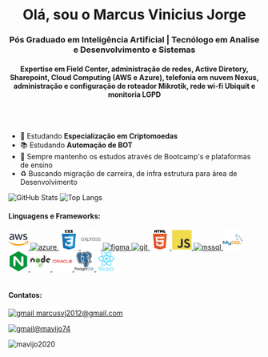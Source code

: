 <a href="https://avatars.githubusercontent.com/u/74795904?v=4" target="_blank" rel="noreferrer"></a>
<h1 align="center">Olá, sou o Marcus Vinicius Jorge</h1>
<h3 align="center">Pós Graduado em Inteligência Artificial | Tecnólogo em Analise e Desenvolvimento e Sistemas</h3>
<h4 align="center">Expertise em Field Center, administração de redes, Active Diretory, Sharepoint, Cloud Computing (AWS e Azure), telefonia em nuvem Nexus, administração e configuração de roteador Mikrotik, rede wi-fi Ubiquit e monitoria LGPD</h4>
<br></br>

- 💱 Estudando **Especialização em Criptomoedas**
- 📚 Estudando **Automação de BOT**
- 📗 Sempre mantenho os estudos através de Bootcamp's e plataformas de ensino
- ♻️ Buscando migração de carreira, de infra estrutura para área de Desenvolvimento

![GitHub Stats](https://github-readme-stats.vercel.app/api?username=mavijo2020&theme=transparent&bg_color=000&border_color=30A3DC&show_icons=true&icon_color=30A3DC&title_color=E94D5F&text_color=FFF)
![Top Langs](https://github-readme-stats-git-masterrstaa-rickstaa.vercel.app/api/top-langs/?username=mavijo2020&bg_color=000&border_color=30A3DC&title_color=E94D5F&text_color=FFF)
<h4 align="left">Linguagens e Frameworks:</h4>
<p align="left"> <a href="https://aws.amazon.com" target="_blank" rel="noreferrer"> <img src="https://raw.githubusercontent.com/devicons/devicon/master/icons/amazonwebservices/amazonwebservices-original-wordmark.svg" alt="aws" width="40" height="40"/> </a> <a href="https://azure.microsoft.com/en-in/" target="_blank" rel="noreferrer"> <img src="https://www.vectorlogo.zone/logos/microsoft_azure/microsoft_azure-icon.svg" alt="azure" width="40" height="40"/> </a> <a href="https://www.w3schools.com/css/" target="_blank" rel="noreferrer"> <img src="https://raw.githubusercontent.com/devicons/devicon/master/icons/css3/css3-original-wordmark.svg" alt="css3" width="40" height="40"/> </a> <a href="https://expressjs.com" target="_blank" rel="noreferrer"> <img src="https://raw.githubusercontent.com/devicons/devicon/master/icons/express/express-original-wordmark.svg" alt="express" width="40" height="40"/> </a> <a href="https://www.figma.com/" target="_blank" rel="noreferrer"> <img src="https://www.vectorlogo.zone/logos/figma/figma-icon.svg" alt="figma" width="40" height="40"/> </a> <a href="https://git-scm.com/" target="_blank" rel="noreferrer"> <img src="https://www.vectorlogo.zone/logos/git-scm/git-scm-icon.svg" alt="git" width="40" height="40"/> </a> <a href="https://www.w3.org/html/" target="_blank" rel="noreferrer"> <img src="https://raw.githubusercontent.com/devicons/devicon/master/icons/html5/html5-original-wordmark.svg" alt="html5" width="40" height="40"/> </a> <a href="https://developer.mozilla.org/en-US/docs/Web/JavaScript" target="_blank" rel="noreferrer"> <img src="https://raw.githubusercontent.com/devicons/devicon/master/icons/javascript/javascript-original.svg" alt="javascript" width="40" height="40"/> </a> <a href="https://www.microsoft.com/en-us/sql-server" target="_blank" rel="noreferrer"> <img src="https://www.svgrepo.com/show/303229/microsoft-sql-server-logo.svg" alt="mssql" width="40" height="40"/> </a> <a href="https://www.mysql.com/" target="_blank" rel="noreferrer"> <img src="https://raw.githubusercontent.com/devicons/devicon/master/icons/mysql/mysql-original-wordmark.svg" alt="mysql" width="40" height="40"/> </a> <a href="https://www.nginx.com" target="_blank" rel="noreferrer"> <img src="https://raw.githubusercontent.com/devicons/devicon/master/icons/nginx/nginx-original.svg" alt="nginx" width="40" height="40"/> </a> <a href="https://nodejs.org" target="_blank" rel="noreferrer"> <img src="https://raw.githubusercontent.com/devicons/devicon/master/icons/nodejs/nodejs-original-wordmark.svg" alt="nodejs" width="40" height="40"/> </a> <a href="https://www.oracle.com/" target="_blank" rel="noreferrer"> <img src="https://raw.githubusercontent.com/devicons/devicon/master/icons/oracle/oracle-original.svg" alt="oracle" width="40" height="40"/> </a> <a href="https://www.postgresql.org" target="_blank" rel="noreferrer"> <img src="https://raw.githubusercontent.com/devicons/devicon/master/icons/postgresql/postgresql-original-wordmark.svg" alt="postgresql" width="40" height="40"/> </a> <a href="https://reactjs.org/" target="_blank" rel="noreferrer"> <img src="https://raw.githubusercontent.com/devicons/devicon/master/icons/react/react-original-wordmark.svg" alt="react" width="40" height="40"/></a><br><br>
<h4 align="left">Contatos:</h4>
<p align="left"> <a href="https://gmail.com" target="_blank" rel="noreferrer"> <img src="https://png.pngtree.com/template/20190725/ourmid/pngtree-gmail-logo-png-image_282635.jpg" alt="gmail" width="40" height="40"/> </a>
<a href="mailto:marcusvj2012@gmail.com">marcusvj2012@gmail.com</a></p>
<a href="https://www.linkedin.com/in/mavijo74/" target="_blank" rel="noreferrer"> <img src="https://upload.wikimedia.org/wikipedia/commons/thumb/c/ca/LinkedIn_logo_initials.png/960px-LinkedIn_logo_initials.png" alt="gmail" width="40" height="40"/></a><a href="https://www.linkedin.com/in/mavijo74">@mavijo74</a></p></p>

<p align="left"> <img src="https://komarev.com/ghpvc/?username=mavijo2020&label=Profile%20views&color=0e75b6&style=flat" alt="mavijo2020" /> </p>
